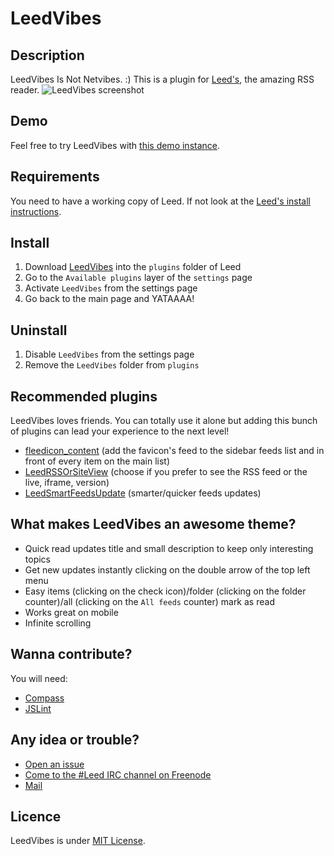 # LeedVibes

## Description

LeedVibes Is Not Netvibes. :)
This is a plugin for [Leed's](https://github.com/ldleman/Leed), the amazing RSS reader.
![LeedVibes screenshot](http://leedvibes.simounet.net/images/leedvibes-screenshot.png)

## Demo

Feel free to try LeedVibes with [this demo instance](http://demo.leedvibes.simounet.net/).

## Requirements

You need to have a working copy of Leed. If not look at the [Leed's install instructions](https://github.com/ldleman/Leed#installation-1).

## Install

1. Download [LeedVibes](archive/master.zip) into the `plugins` folder of Leed
2. Go to the `Available plugins` layer of the `settings` page
3. Activate `LeedVibes` from the settings page
4. Go back to the main page and YATAAAA!

## Uninstall

1. Disable `LeedVibes` from the settings page
2. Remove the `LeedVibes` folder from `plugins`

## Recommended plugins

LeedVibes loves friends. You can totally use it alone but adding this bunch of plugins can lead your experience to the next level!
- [fleedicon_content](https://github.com/ldleman/Leed-market/tree/master/fleedicon_content) (add the favicon's feed to the sidebar feeds list and in front of every item on the main list)
- [LeedRSSOrSiteView](https://github.com/Simounet/LeedRSSOrSiteView) (choose if you prefer to see the RSS feed or the live, iframe, version)
- [LeedSmartFeedsUpdate](https://github.com/Simounet/LeedSmartFeedsUpdate) (smarter/quicker feeds updates)

## What makes LeedVibes an awesome theme?

- Quick read updates title and small description to keep only interesting topics
- Get new updates instantly clicking on the double arrow of the top left menu
- Easy items (clicking on the check icon)/folder (clicking on the folder counter)/all (clicking on the `All feeds` counter) mark as read
- Works great on mobile
- Infinite scrolling

## Wanna contribute?

You will need:
- [Compass](http://compass-style.org/)
- [JSLint](https://github.com/douglascrockford/JSLint)

## Any idea or trouble?

- [Open an issue](https://github.com/Simounet/LeedVibes/issues/new)
- [Come to the #Leed IRC channel on Freenode](https://kiwiirc.com/client/irc.freenode.net/#Leed)
- [Mail](mailto:leedvibes@simounet.net)

## Licence

LeedVibes is under [MIT License](http://opensource.org/licenses/MIT).
